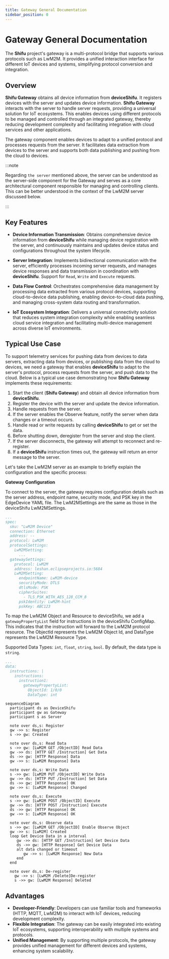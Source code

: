 ```yaml
---
title: Gateway General Documentation
sidebar_position: 0
---
```


# Gateway General Documentation

The **Shifu** project's gateway is a multi-protocol bridge that supports various protocols such as LwM2M. It provides a unified interaction interface for different IoT devices and systems, simplifying protocol conversion and integration.

## Overview

**Shifu Gateway** obtains all device information from **deviceShifu**. It registers devices with the server and updates device information. **Shifu Gateway** interacts with the server to handle server requests, providing a universal solution for IoT ecosystems. This enables devices using different protocols to be managed and controlled through an integrated gateway, thereby reducing development complexity and facilitating integration with cloud services and other applications.

The gateway component enables devices to adapt to a unified protocol and processes requests from the server. It facilitates data extraction from devices to the server and supports both data publishing and pushing from the cloud to devices.

:::note

Regarding `the server` mentioned above, the server can be understood as the server-side component for the Gateway and serves as a core architectural component responsible for managing and controlling clients. This can be better understood in the context of the LwM2M server discussed below.

:::

## Key Features

- **Device Information Transmission**: Obtains comprehensive device information from **deviceShifu** while managing device registration with the server, and continuously maintains and updates device status and configurations throughout the system lifecycle.
- **Server Integration**: Implements bidirectional communication with the server, efficiently processes incoming server requests, and manages device responses and data transmission in coordination with **deviceShifu**. Support for `Read`, `Write` and `Execute` requests.

- **Data Flow Control**: Orchestrates comprehensive data management by processing data extracted from various protocol devices, supporting cloud-to-device data publishing, enabling device-to-cloud data pushing, and managing cross-system data routing and transformation.

- **IoT Ecosystem Integration**: Delivers a universal connectivity solution that reduces system integration complexity while enabling seamless cloud service integration and facilitating multi-device management across diverse IoT environments.

## Typical Use Case

To support telemetry services for pushing data from devices to data servers, extracting data from devices, or publishing data from the cloud to devices, we need a gateway that enables **deviceShifu** to adapt to the server's protocol, process requests from the server, and push data to the cloud. Below is a typical use case demonstrating how **Shifu Gateway** implements these requirements:

1. Start the client (**Shifu Gateway**) and obtain all device information from **deviceShifu**.
2. Register the device with the server and update the device information.
3. Handle requests from the server.
4. If the server enables the Observe feature, notify the server when data changes or a timeout occurs.
5. Handle read or write requests by calling **deviceShifu** to get or set the data.
6. Before shutting down, deregister from the server and stop the client.
7. If the server disconnects, the gateway will attempt to reconnect and re-register.
8. If a **deviceShifu** instruction times out, the gateway will return an error message to the server.

Let's take the LwM2M server as an example to briefly explain the configuration and the specific process:

**Gateway Configuration**

To connect to the server, the gateway requires configuration details such as the server address, endpoint name, security mode, and PSK key in the EdgeDevice YAML file. The LwM2MSettings are the same as those in the deviceShifu LwM2MSettings.

```yaml
...
spec:
  sku: "LwM2M Device"
  connection: Ethernet
  address: --
  protocol: LwM2M
  protocolSettings:
    LwM2MSetting:
      ...
  gatewaySettings:
    protocol: LwM2M
    address: leshan.eclipseprojects.io:5684
    LwM2MSetting:
      endpointName: LwM2M-device
      securityMode: DTLS
      dtlsMode: PSK
      cipherSuites:
        - TLS_PSK_WITH_AES_128_CCM_8
      pskIdentity: LwM2M-hint
      pskKey: ABC123
```

To map the LwM2M Object and Resource to deviceShifu, we add a `gatewayPropertyList` field for instructions in the deviceShifu ConfigMap. This indicates that the instruction will forward to the LwM2M protocol resource. The ObjectId represents the LwM2M Object Id, and DataType represents the LwM2M Resource Type.

Supported Data Types: `int`, `float`, `string`, `bool`. By default, the data type is `string`.

```yaml
...
data:
  instructions: |
    instructions:
      instruction1:
        gatewayPropertyList:
          ObjectId: 1/0/0
          DataType: int
```

```mermaid
sequenceDiagram
  participant ds as DeviceShifu
  participant gw as Gateway
  participant s as Server

  note over ds,s: Register
  gw ->> s: Register
  s ->> gw: Created

  note over ds,s: Read Data
  s ->> gw: [LwM2M GET /ObjectID] Read Data
  gw ->> ds: [HTTP GET /Instruction] Get Data
  ds ->> gw: [HTTP Response] Data
  gw ->> s: [LwM2M Response] Data

  note over ds,s: Write Data
  s ->> gw: [LwM2M PUT /ObjectID] Write Data
  gw ->> ds: [HTTP PUT /Instruction] Set Data
  ds ->> gw: [HTTP Response] OK
  gw ->> s: [LwM2M Response] Changed

  note over ds,s: Execute
  s ->> gw: [LwM2M POST /ObjectID] Execute
  gw ->> ds: [HTTP POST /Instruction] Execute
  ds ->> gw: [HTTP Response] OK
  gw ->> s: [LwM2M Response] OK

  note over ds,s: Observe data
  s ->> gw: [LwM2M GET /ObjectID] Enable Observe Object
  gw ->> s: [LwM2M] Created
  loop Get Device Data in a interval
     gw ->> ds: [HTTP GET /Instruction] Get Device Data
     ds ->> gw: [HTTP Response] Get Device Data
     alt data changed or timeout
        gw ->> s: [LwM2M Response] New Data
     end
  end

  note over ds,s: De-register
    gw ->> s: [LwM2M /Delete]De-register
    s ->> gw: [LwM2M Response] Deleted
```

## Advantages

- **Developer-Friendly**: Developers can use familiar tools and frameworks (HTTP, MQTT, LwM2M) to interact with IoT devices, reducing development complexity.
- **Flexible Integration**: The gateway can be easily integrated into existing IoT ecosystems, supporting interoperability with multiple systems and protocols.
- **Unified Management**: By supporting multiple protocols, the gateway provides unified management for different devices and systems, enhancing system scalability.
